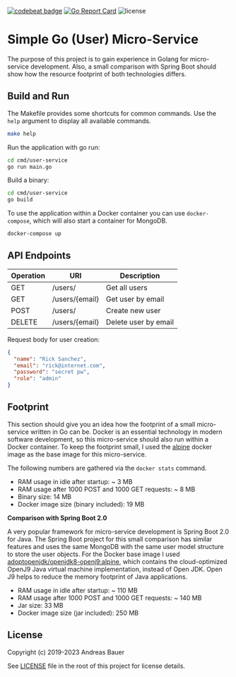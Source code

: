 [![codebeat badge](https://codebeat.co/badges/e99dffb4-4ec0-4b40-9159-3e153694c9b2)](https://codebeat.co/projects/github-com-andreas-bauer-simple-go-user-service-master)
[![Go Report Card](https://goreportcard.com/badge/github.com/andreas-bauer/simple-go-user-service)](https://goreportcard.com/report/github.com/andreas-bauer/simple-go-user-service)
![license](https://img.shields.io/github/license/andreas-bauer/simple-go-user-service.svg)

# Simple Go (User) Micro-Service

The purpose of this project is to gain experience in Golang for micro-service development.
Also, a small comparison with Spring Boot should show how the resource footprint of both technologies differs.

## Build and Run

The Makefile provides some shortcuts for common commands.
Use the `help` argument to display all available commands.

```sh
make help
```

Run the application with go run:

```sh
cd cmd/user-service
go run main.go
```

Build a binary:

```sh
cd cmd/user-service
go build
```

To use the application within a Docker container you can use `docker-compose`, which will also start a container for MongoDB.

```sh
docker-compose up
```

## API Endpoints

| Operation | URI            | Description          |
| --------- | -------------- | -------------------- |
| GET       | /users/        | Get all users        |
| GET       | /users/{email} | Get user by email    |
| POST      | /users/        | Create new user      |
| DELETE    | /users/{email} | Delete user by email |

Request body for user creation:

```JSON
{
  "name": "Rick Sanchez",
  "email": "rick@internet.com",
  "password": "secret pw",
  "role": "admin"
}
```

## Footprint

This section should give you an idea how the footprint of a small micro-service written in Go can be.
Docker is an essential technology in modern software development, so this micro-service should also run within a Docker container.
To keep the footprint small, I used the [alpine](https://hub.docker.com/_/alpine) docker image as the base image for this micro-service.

The following numbers are gathered via the `docker stats` command.

- RAM usage in idle after startup: ~ 3 MB
- RAM usage after 1000 POST and 1000 GET requests: ~ 8 MB
- Binary size: 14 MB
- Docker image size (binary included): 19 MB

**Comparison with Spring Boot 2.0**

A very popular framework for micro-service development is Spring Boot 2.0 for Java.
The Spring Boot project for this small comparison has similar features and uses the same MongoDB with the same user model structure to store the user objects.
For the Docker base image I used [adoptopenjdk/openjdk8-openj9:alpine](https://hub.docker.com/r/adoptopenjdk/openjdk8-openj9/), which contains the cloud-optimized OpenJ9 Java virtual machine implementation, instead of Open JDK.
Open J9 helps to reduce the memory footprint of Java applications.

- RAM usage in idle after startup: ~ 110 MB
- RAM usage after 1000 POST and 1000 GET requests: ~ 140 MB
- Jar size: 33 MB
- Docker image size (jar included): 250 MB

## License

Copyright (c) 2019-2023 Andreas Bauer

See [LICENSE](https://github.com/andreas-bauer/simple-go-user-service/blob/master/LICENSE) file in the root of this project for license details.
